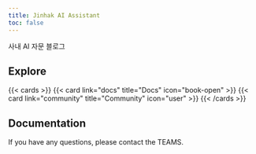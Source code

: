 ```yaml
---
title: Jinhak AI Assistant
toc: false
---
```


사내 AI 자문 블로그

## Explore

{{< cards >}}
  {{< card link="docs" title="Docs" icon="book-open" >}}
  {{< card link="community" title="Community" icon="user" >}}
{{< /cards >}}

## Documentation

If you have any questions, please contact the TEAMS.
